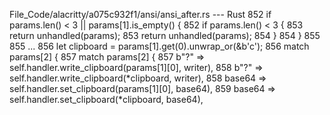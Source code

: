 File_Code/alacritty/a075c932f1/ansi/ansi_after.rs --- Rust
852                 if params.len() < 3 || params[1].is_empty() {                                                                                            852                 if params.len() < 3 {
853                     return unhandled(params);                                                                                                            853                     return unhandled(params);
854                 }                                                                                                                                        854                 }
855                                                                                                                                                          855 
...                                                                                                                                                          856                 let clipboard = params[1].get(0).unwrap_or(&b'c');
856                 match params[2] {                                                                                                                        857                 match params[2] {
857                     b"?" => self.handler.write_clipboard(params[1][0], writer),                                                                          858                     b"?" => self.handler.write_clipboard(*clipboard, writer),
858                     base64 => self.handler.set_clipboard(params[1][0], base64),                                                                          859                     base64 => self.handler.set_clipboard(*clipboard, base64),

